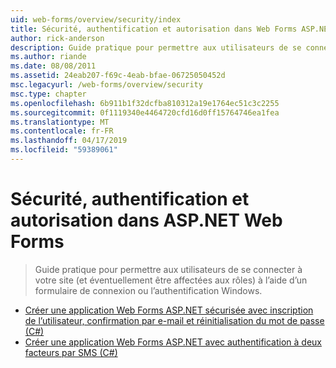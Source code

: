 ```yaml
---
uid: web-forms/overview/security/index
title: Sécurité, authentification et autorisation dans Web Forms ASP.NET | Microsoft Docs
author: rick-anderson
description: Guide pratique pour permettre aux utilisateurs de se connecter à votre site (et éventuellement être affectées aux rôles) à l’aide d’un formulaire de connexion ou l’authentification Windows.
ms.author: riande
ms.date: 08/08/2011
ms.assetid: 24eab207-f69c-4eab-bfae-06725050452d
msc.legacyurl: /web-forms/overview/security
msc.type: chapter
ms.openlocfilehash: 6b911b1f32dcfba810312a19e1764ec51c3c2255
ms.sourcegitcommit: 0f1119340e4464720cfd16d0ff15764746ea1fea
ms.translationtype: MT
ms.contentlocale: fr-FR
ms.lasthandoff: 04/17/2019
ms.locfileid: "59389061"
---
```

# <a name="security-authentication-and-authorization-in-aspnet-web-forms"></a>Sécurité, authentification et autorisation dans ASP.NET Web Forms

> Guide pratique pour permettre aux utilisateurs de se connecter à votre site (et éventuellement être affectées aux rôles) à l’aide d’un formulaire de connexion ou l’authentification Windows.


- [Créer une application Web Forms ASP.NET sécurisée avec inscription de l’utilisateur, confirmation par e-mail et réinitialisation du mot de passe (C#)](create-a-secure-aspnet-web-forms-app-with-user-registration-email-confirmation-and-password-reset.md)
- [Créer une application Web Forms ASP.NET avec authentification à deux facteurs par SMS (C#)](create-an-aspnet-web-forms-app-with-sms-two-factor-authentication.md)
